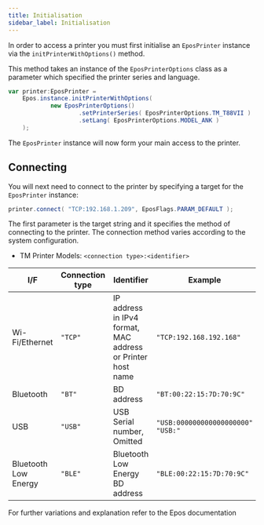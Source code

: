 ```yaml
---
title: Initialisation
sidebar_label: Initialisation
---
```


In order to access a printer you must first initialise an `EposPrinter` instance via the `initPrinterWithOptions()` method.

This method takes an instance of the `EposPrinterOptions` class as a parameter which specified the printer series and language.


```actionscript
var printer:EposPrinter = 
    Epos.instance.initPrinterWithOptions(
            new EposPrinterOptions()
                    .setPrinterSeries( EposPrinterOptions.TM_T88VII )
                    .setLang( EposPrinterOptions.MODEL_ANK )
    );
```

The `EposPrinter` instance will now form your main access to the printer.



## Connecting 

You will next need to connect to the printer by specifying a target for the `EposPrinter` instance:


```actionscript
printer.connect( "TCP:192.168.1.209", EposFlags.PARAM_DEFAULT );
```

The first parameter is the target string and it specifies the method of connecting to the printer. The connection method varies according to the system configuration.

- TM Printer Models: `<connection type>:<identifier>`

| I/F | Connection type | Identifier | Example |
| --- | --- | --- | --- |
| Wi-Fi/Ethernet | `"TCP"` | IP address in IPv4 format, MAC address or Printer host name | `"TCP:192.168.192.168"` |
| Bluetooth | `"BT"` | BD address | `"BT:00:22:15:7D:70:9C"` |
| USB | `"USB"` | USB Serial number, Omitted | `"USB:000000000000000000"` `"USB:"` |
| Bluetooth Low Energy | `"BLE"` | Bluetooth Low Energy BD address | `"BLE:00:22:15:7D:70:9C"` |

For further variations and explanation refer to the Epos documentation


